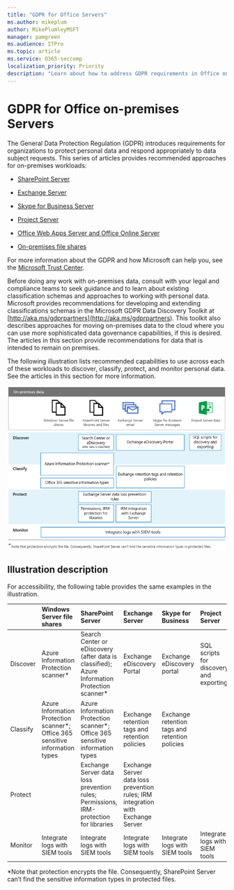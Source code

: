 ```yaml
---
title: "GDPR for Office Servers"
ms.author: mikeplum
author: MikePlumleyMSFT
manager: pamgreen
ms.audience: ITPro
ms.topic: article
ms.service: O365-seccomp
localization_priority: Priority
description: "Learn about how to address GDPR requirements in Office on-premises servers."
---
```


# GDPR for Office on-premises Servers

The General Data Protection Regulation (GDPR) introduces requirements for organizations to protect personal data and respond appropriately to data subject requests. This series of articles provides recommended approaches for on-premises workloads:

-   [SharePoint Server](gdpr-for-sharepoint-server.md)

-   [Exchange Server](gdpr-for-exchange-server.md)

-   [Skype for Business Server](gdpr-for-skype-for-business-server.md)

-   [Project Server](gdpr-for-project-server.md)

-   [Office Web Apps Server and Office Online Server](gdpr-for-office-online-server.md)

-   [On-premises file shares](gdpr-for-on-premises-file-shares.md)

For more information about the GDPR and how Microsoft can help you, see the [Microsoft Trust Center](https://www.microsoft.com/en-us/TrustCenter/Privacy/gdpr/default.aspx).

Before doing any work with on-premises data, consult with your legal and compliance teams to seek guidance and to learn about existing classification schemas and approaches to working with personal data. Microsoft provides recommendations for developing and extending classifications schemas in the Microsoft GDPR Data Discovery Toolkit at [http://aka.ms/gdprpartners](<http://aka.ms/gdprpartners>). This toolkit also describes approaches for moving on-premises data to the cloud where you can use more sophisticated data governance capabilities, if this is desired. The articles in this section provide recommendations for data that is intended to remain on premises.

The following illustration lists recommended capabilities to use across each of these workloads to discover, classify, protect, and monitor personal data. See the articles in this section for more information.

![](media/gdpr-for-office-servers-image1.png)

## Illustration description

For accessibility, the following table provides the same examples in the illustration.

|             |Windows Server file shares|SharePoint Server|Exchange Server|Skype for Business|Project Server|
|:------------|:-------------------------|:----------------|:--------------|:-----------------|:-------------|
|Discover|Azure Information Protection scanner*|Search Center or eDiscovery (after data is classified); Azure Information Protection scanner*|Exchange eDiscovery Portal|Exchange eDiscovery portal|SQL scripts for discovery and exporting|
|Classify|Azure Information Protection scanner*; Office 365 sensitive information types|Azure Information Protection scanner*; Office 365 sensitive information types|Exchange retention tags and retention policies|Exchange retention tags and retention policies||
|Protect||Exchange Server data loss prevention rules; Permissions, IRM-protection for libraries|Exchange Server data loss prevention rules; IRM integration with Exchange Server|||
|Monitor|Integrate logs with SIEM tools|Integrate logs with SIEM tools|Integrate logs with SIEM tools|Integrate logs with SIEM tools|Integrate logs with SIEM tools|

*Note that protection encrypts the file. Consequently, SharePoint Server can’t find the sensitive information types in protected files.
